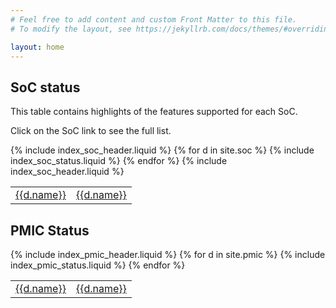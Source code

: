 ```yaml
---
# Feel free to add content and custom Front Matter to this file.
# To modify the layout, see https://jekyllrb.com/docs/themes/#overriding-theme-defaults

layout: home
---
```

<div>
<h2>SoC status</h2>
<p>This table contains highlights of the features supported for each SoC.</p>
<p>Click on the SoC link to see the full list.</p>
<table>
<thead>
{% include index_soc_header.liquid %}
</thead>
<tbody>
{% for d in site.soc %}
<tr>
<td><a href="{{d.url | absolute_url}}">{{d.name}}</a></td>
{% include index_soc_status.liquid %}
<td><a href="{{d.url | absolute_url}}">{{d.name}}</a></td>
</tr>
{% endfor %}
{% include index_soc_header.liquid %}
</tbody>
</table>
</div>

<div>
<h2>PMIC Status</h2>
<table>
<thead>
{% include index_pmic_header.liquid %}
</thead>
<tbody>
{% for d in site.pmic %}
<tr>
<td><a href="{{d.url | absolute_url}}">{{d.name}}</a></td>
{% include index_pmic_status.liquid %}
<td><a href="{{d.url | absolute_url}}">{{d.name}}</a></td>
</tr>
{% endfor %}
</tbody>
</table>
</div>
